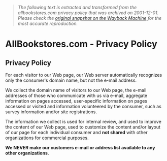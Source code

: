 > *The following text is extracted and transformed from the allbookstores.com privacy policy that was archived on 2001-12-01. Please check the [original snapshot on the Wayback Machine](https://web.archive.org/web/20011201071954id_/http%3A//allbookstores.com/privacy.htm) for the most accurate reproduction.*

# AllBookstores.com - Privacy Policy

## Privacy Policy

For each visitor to our Web page, our Web server automatically recognizes only the consumer's domain name, but not the e-mail address.

We collect the domain name of visitors to our Web page, the e-mail addresses of those who communicate with us via e-mail, aggregate information on pages accessed, user-specific information on pages accessed or visited and information volunteered by the consumer, such as survey information and/or site registrations.

The information we collect is used for internal review, and used to improve the content of our Web page, used to customize the content and/or layout of our page for each individual consumer and **not shared** with other organizations for commercial purposes.

**We NEVER make our customers e-mail or address list available to any other organizations**.
